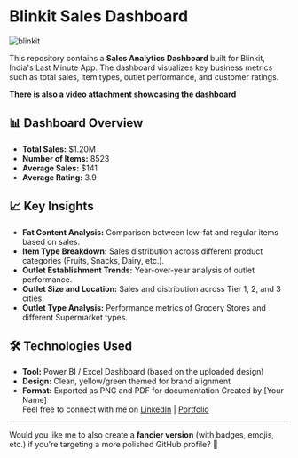 # Blinkit Sales Dashboard
![blinkit](https://github.com/user-attachments/assets/6c946d2d-3369-4b3c-b145-96a29d28dd6d)

This repository contains a **Sales Analytics Dashboard** built for Blinkit, India's Last Minute App. The dashboard visualizes key business metrics such as total sales, item types, outlet performance, and customer ratings.

**There is also a video attachment showcasing the dashboard**


## 📊 Dashboard Overview

- **Total Sales:** $1.20M
- **Number of Items:** 8523
- **Average Sales:** $141
- **Average Rating:** 3.9

## 📈 Key Insights

- **Fat Content Analysis:** Comparison between low-fat and regular items based on sales.
- **Item Type Breakdown:** Sales distribution across different product categories (Fruits, Snacks, Dairy, etc.).
- **Outlet Establishment Trends:** Year-over-year analysis of outlet performance.
- **Outlet Size and Location:** Sales and distribution across Tier 1, 2, and 3 cities.
- **Outlet Type Analysis:** Performance metrics of Grocery Stores and different Supermarket types.

## 🛠️ Technologies Used

- **Tool:** Power BI / Excel Dashboard (based on the uploaded design)
- **Design:** Clean, yellow/green themed for brand alignment
- **Format:** Exported as PNG and PDF for documentation
Created by [Your Name]  
Feel free to connect with me on [LinkedIn](#) | [Portfolio](#)

---

Would you like me to also create a **fancier version** (with badges, emojis, etc.) if you're targeting a more polished GitHub profile? 🚀

